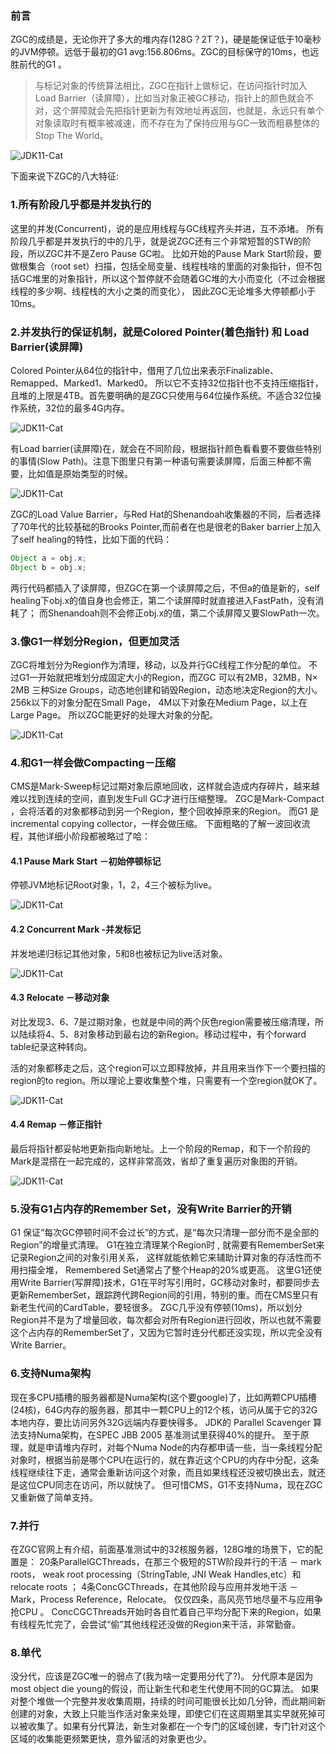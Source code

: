 ### 前言

ZGC的成绩是，无论你开了多大的堆内存(128G？2T？)，硬是能保证低于10毫秒的JVM停顿。远低于最初的G1 avg:156.806ms。ZGC的目标保守的10ms，也远胜前代的G1 。

> 与标记对象的传统算法相比，ZGC在指针上做标记，在访问指针时加入Load Barrier（读屏障），比如当对象正被GC移动，指针上的颜色就会不对，这个屏障就会先把指针更新为有效地址再返回，也就是，永远只有单个对象读取时有概率被减速，而不存在为了保持应用与GC一致而粗暴整体的Stop The World。

![JDK11-Cat](/static/Java/JDK/JDK11-CAT.png)

下面来说下ZGC的八大特征:

### 1.所有阶段几乎都是并发执行的

这里的并发(Concurrent)，说的是应用线程与GC线程齐头并进，互不添堵。 所有阶段几乎都是并发执行的中的几乎，就是说ZGC还有三个非常短暂的STW的阶段，所以ZGC并不是Zero Pause GC啦。
比如开始的Pause Mark Start阶段，要做根集合（root set）扫描，包括全局变量、线程栈啥的里面的对象指针，但不包括GC堆里的对象指针，所以这个暂停就不会随着GC堆的大小而变化（不过会根据线程的多少啊、线程栈的大小之类的而变化）， 因此ZGC无论堆多大停顿都小于10ms。

### 2.并发执行的保证机制，就是Colored Pointer(着色指针) 和 Load Barrier(读屏障)

Colored Pointer从64位的指针中，借用了几位出来表示Finalizable、Remapped、Marked1、Marked0。 所以它不支持32位指针也不支持压缩指针， 且堆的上限是4TB。首先要明确的是ZGC只使用与64位操作系统。不适合32位操作系统，32位的最多4G内存。

![JDK11-Cat](/static/Java/JDK/JDK11-barrier.jpg)

有Load barrier(读屏障)在，就会在不同阶段，根据指针颜色看看要不要做些特别的事情(Slow Path)。注意下图里只有第一种语句需要读屏障，后面三种都不需要，比如值是原始类型的时候。  

![JDK11-Cat](/static/Java/JDK/JDK11-OBJ.png)

ZGC的Load Value Barrier，与Red Hat的Shenandoah收集器的不同，后者选择了70年代的比较基础的Brooks Pointer,而前者在也是很老的Baker barrier上加入了self healing的特性，比如下面的代码：

```java
Object a = obj.x; 
Object b = obj.x;
```

两行代码都插入了读屏障，但ZGC在第一个读屏障之后，不但a的值是新的，self healing下obj.x的值自身也会修正，第二个读屏障时就直接进入FastPath，没有消耗了； 而Shenandoah则不会修正obj.x的值，第二个读屏障又要SlowPath一次。

### 3.像G1一样划分Region，但更加灵活

ZGC将堆划分为Region作为清理，移动，以及并行GC线程工作分配的单位。 不过G1一开始就把堆划分成固定大小的Region，而ZGC 可以有2MB，32MB，N× 2MB 三种Size Groups，动态地创建和销毁Region，动态地决定Region的大小。
256k以下的对象分配在Small Page， 4M以下对象在Medium Page，以上在Large Page。
所以ZGC能更好的处理大对象的分配。

![JDK11-Cat](/static/Java/JDK/JDK11-region.png)

### 4.和G1一样会做Compacting－压缩

CMS是Mark-Sweep标记过期对象后原地回收，这样就会造成内存碎片，越来越难以找到连续的空间，直到发生Full GC才进行压缩整理。
ZGC是Mark-Compact ，会将活着的对象都移动到另一个Region，整个回收掉原来的Region。
而G1 是 incremental copying collector，一样会做压缩。
下面粗略的了解一波回收流程，其他详细小阶段都被略过了哈：

#### 4.1 Pause Mark Start －初始停顿标记

停顿JVM地标记Root对象，1，2，4三个被标为live。

![JDK11-Cat](/static/Java/JDK/JDK11-refer.jpg)

#### 4.2 Concurrent Mark -并发标记

并发地递归标记其他对象，5和8也被标记为live活对象。

![JDK11-Cat](/static/Java/JDK/JDK11-refer2.png)

#### 4.3 Relocate －移动对象

对比发现3、6、7是过期对象，也就是中间的两个灰色region需要被压缩清理，所以陆续将4、5、8对象移动到最右边的新Region。移动过程中，有个forward table纪录这种转向。

活的对象都移走之后，这个region可以立即释放掉，并且用来当作下一个要扫描的region的to region。所以理论上要收集整个堆，只需要有一个空region就OK了。

![JDK11-Cat](/static/Java/JDK/JDK11-refer3.jpg)

#### 4.4 Remap －修正指针

最后将指针都妥帖地更新指向新地址。上一个阶段的Remap，和下一个阶段的Mark是混搭在一起完成的，这样非常高效，省却了重复遍历对象图的开销。

![JDK11-Cat](/static/Java/JDK/JDK11-refer4.png)

### 5.没有G1占内存的Remember Set，没有Write Barrier的开销

G1 保证“每次GC停顿时间不会过长”的方式，是“每次只清理一部分而不是全部的Region”的增量式清理。
G1在独立清理某个Region时 , 就需要有RememberSet来记录Region之间的对象引用关系， 这样就能依赖它来辅助计算对象的存活性而不用扫描全堆， Remembered Set通常占了整个Heap的20%或更高。 这里G1还使用Write Barrier(写屏障)技术，G1在平时写引用时，GC移动对象时，都要同步去更新RememberSet，跟踪跨代跨Region间的引用，特别的重。而在CMS里只有新老生代间的CardTable，要轻很多。
ZGC几乎没有停顿(10ms)，所以划分Region并不是为了增量回收，每次都会对所有Region进行回收，所以也就不需要这个占内存的RememberSet了，又因为它暂时连分代都还没实现，所以完全没有Write Barrier。

### 6.支持Numa架构

现在多CPU插槽的服务器都是Numa架构(这个要google)了，比如两颗CPU插槽(24核)，64G内存的服务器，那其中一颗CPU上的12个核，访问从属于它的32G本地内存，要比访问另外32G远端内存要快得多。
JDK的 Parallel Scavenger 算法支持Numa架构，在SPEC JBB 2005 基准测试里获得40%的提升。
至于原理，就是申请堆内存时，对每个Numa Node的内存都申请一些，当一条线程分配对象时，根据当前是哪个CPU在运行的，就在靠近这个CPU的内存中分配，这条线程继续往下走，通常会重新访问这个对象，而且如果线程还没被切换出去，就还是这位CPU同志在访问，所以就快了。
但可惜CMS，G1不支持Numa，现在ZGC又重新做了简单支持。

### 7.并行

在ZGC官网上有介绍，前面基准测试中的32核服务器，128G堆的场景下，它的配置是：
20条ParallelGCThreads，在那三个极短的STW阶段并行的干活 － mark roots， weak root processing（StringTable, JNI Weak Handles,etc）和 relocate roots ；
4条ConcGCThreads，在其他阶段与应用并发地干活 － Mark，Process Reference，Relocate。 仅仅四条，高风亮节地尽量不与应用争抢CPU 。
ConcCGCThreads开始时各自忙着自己平均分配下来的Region，如果有线程先忙完了，会尝试“偷”其他线程还没做的Region来干活，非常勤奋。

### 8.单代

没分代，应该是ZGC唯一的弱点了(我为啥一定要用分代了?)。
分代原本是因为most object die young的假设，而让新生代和老生代使用不同的GC算法。
如果对整个堆做一个完整并发收集周期，持续的时间可能很长比如几分钟，而此期间新创建的对象，大致上只能当作活对象来处理，即使它们在这周期里其实早就死掉可以被收集了。如果有分代算法，新生对象都在一个专门的区域创建，专门针对这个区域的收集能更频繁更快，意外留活的对象更也少。